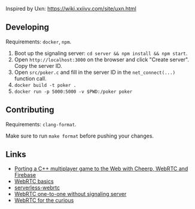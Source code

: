 Inspired by Uxn: https://wiki.xxiivv.com/site/uxn.html

## Developing

Requirements: `docker`, `npm`.

1. Boot up the signaling server: `cd server && npm install && npm start`.
2. Open `http://localhost:3000` on the browser and click "Create server". Copy the server ID.
3. Open `src/poker.c` and fill in the server ID in the `net_connect(...)` function call.
4. `docker build -t poker .`
5. `docker run -p 5000:5000 -v $PWD:/poker poker`

## Contributing

Requirements: `clang-format`.

Make sure to run `make format` before pushing your changes.

## Links

- [Porting a C++ multiplayer game to the Web with Cheerp, WebRTC and Firebase](https://medium.com/leaningtech/porting-a-c-multiplayer-game-to-the-web-with-cheerp-webrtc-and-firebase-29fbbc62c5ca)
- [WebRTC basics](https://www.html5rocks.com/en/tutorials/webrtc/basics/)
- [serverless-webrtc](https://github.com/cjb/serverless-webrtc)
- [WebRTC one-to-one without signaling server](https://mac-blog.org.ua/webrtc-one-to-one-without-signaling-server/)
- [WebRTC for the curious](https://webrtcforthecurious.com/)